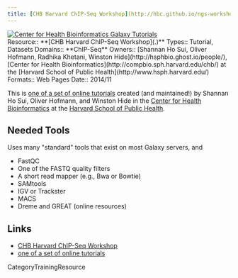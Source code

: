 ```yaml
---
title: [CHB Harvard ChIP-Seq Workshop](http://hbc.github.io/ngs-workshops/courses/introduction-to-chip-seq/)
---
```

<div class='center'><a href='http://hbc.github.io/ngs-workshops/about/'><img src='/Images/Logos/CHBHarvard.png' alt='Center for Health Bioinformatics Galaxy Tutorials'  /></a></div>




<div class='deploymentbox'>
 Resource:: **[CHB Harvard ChIP-Seq Workshop](.)**
 Types:: Tutorial, Datasets
 Domains:: **ChIP-Seq** 
 Owners:: [Shannan Ho Sui, Oliver Hofmann, Radhika Khetani, Winston Hide](http://hsphbio.ghost.io/people/), [Center for Health Bioinformatics](http://compbio.sph.harvard.edu/chb/) at the [Harvard School of Public Health](http://www.hsph.harvard.edu/) 
 Formats:: Web Pages  
 Date:: 2014/11
</div>

This is [one of a set of online tutorials](http://hbc.github.io/ngs-workshops/courses/) created (and maintained!) by Shannan Ho Sui, Oliver Hofmann, and Winston Hide in the [Center for Health Bioinformatics](http://compbio.sph.harvard.edu/chb/) at the [Harvard School of Public Health](http://www.hsph.harvard.edu/).

## Needed Tools

Uses many "standard" tools that exist on most Galaxy servers, and

* FastQC
* One of the FASTQ quality filters
* A short read mapper (e.g., Bwa or Bowtie)
* SAMtools
* IGV or Trackster
* MACS
* Dreme and GREAT (online resources)

## Links

* [CHB Harvard ChIP-Seq Workshop](http://hbc.github.io/ngs-workshops/courses/introduction-to-chip-seq/)
* [one of a set of online tutorials](http://hbc.github.io/ngs-workshops/courses/)


CategoryTrainingResource
